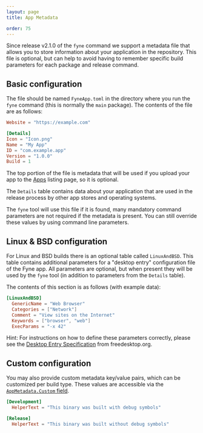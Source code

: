 ```yaml
---
layout: page
title: App Metadata

order: 75
---
```


Since release v2.1.0 of the `fyne` command we support a metadata file that allows you to store
information about your application in the repository.
This file is optional, but can help to avoid having to remember specific build parameters for
each package and release command.

## Basic configuration

The file should be named `FyneApp.toml` in the directory where you run the `fyne` command
(this is normally the `main` package). The contents of the file are as follows:

```toml
Website = "https://example.com"

[Details]
Icon = "Icon.png"
Name = "My App"
ID = "com.example.app"
Version = "1.0.0"
Build = 1
```

The top portion of the file is metadata that will be used if you upload
your app to the [Apps](https://apps.fyne.io) listing page, so it is optional.

The `Details` table contains data about your application that are used
in the release process by other app stores and operating systems.

The `fyne` tool will use this file if it is found, many mandatory command parameters are not required
if the metadata is present. You can still override these values by using command line parameters.

## Linux & BSD configuration

For Linux and BSD builds there is an optional table called `LinuxAndBSD`. This table contains additional parameters for a "desktop entry" configuration file of the Fyne app. All parameters are optional, but when present they will be used by the `fyne` tool (in addition to parameters from the `Details` table).

The contents of this section is as follows (with example data):

```toml
[LinuxAndBSD]
  GenericName = "Web Browser"
  Categories = ["Network"]
  Comment = "View sites on the Internet"
  Keywords = ["browser", "web"]
  ExecParams = "-x 42"
```

Hint: For instructions on how to define these parameters correctly, please see the [Desktop Entry Specification](https://specifications.freedesktop.org/desktop-entry-spec/desktop-entry-spec-latest.html) from freedesktop.org.

## Custom configuration

You may also provide custom metadata key/value pairs, which can be customized per build type. These values are accessible via the [`AppMetadata.Custom` field](appmetadata.html).

```toml
[Development]
  HelperText = "This binary was built with debug symbols"

[Release]
  HelperText = "This binary was built without debug symbols"
```
